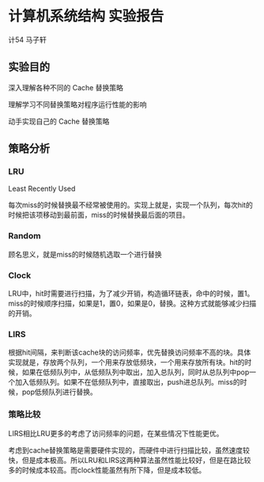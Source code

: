 # 计算机系统结构 实验报告

计54 马子轩

## 实验目的

深入理解各种不同的 Cache 替换策略

理解学习不同替换策略对程序运行性能的影响

动手实现自己的 Cache 替换策略

## 策略分析

### LRU

Least Recently Used

每次miss的时候替换最不经常被使用的。实现上就是，实现一个队列，每次hit的时候把该项移动到最前面，miss的时候替换最后面的项目。

### Random

顾名思义，就是miss的时候随机选取一个进行替换

### Clock

LRU中，hit时需要进行扫描，为了减少开销，构造循环链表，命中的时候，置1。miss的时候顺序扫描，如果是1，置0，如果是0，替换。这种方式就能够减少扫描的开销。

### LIRS

根据hit间隔，来判断该cache块的访问频率，优先替换访问频率不高的块。具体实现就是，存放两个队列，一个用来存放低频块，一个用来存放所有块。hit的时候，如果在低频队列中，从低频队列中取出，加入总队列，同时从总队列中pop一个加入低频队列。如果不在低频队列中，直接取出，push进总队列。miss的时候，pop低频队列进行替换。

### 策略比较

LIRS相比LRU更多的考虑了访问频率的问题，在某些情况下性能更优。

考虑到cache替换策略是需要硬件实现的，而硬件中进行扫描比较，虽然速度较快，但是成本极高。所以LRU和LIRS这两种算法虽然性能比较好，但是在路比较多的时候成本较高。而clock性能虽然有所下降，但是成本较低。